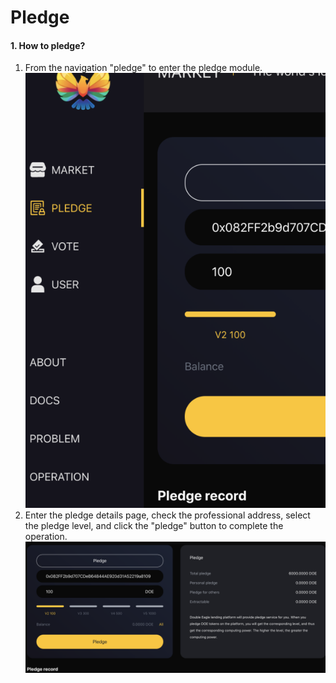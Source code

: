 # Pledge 

#### 1. How to pledge?
1. From the navigation "pledge" to enter the pledge module.  
![How to pledge!](images/09.png)  
2. Enter the pledge details page, check the professional address, select the pledge level, and click the "pledge" button to complete the operation.  
![How to pledge!](images/10.png) 
